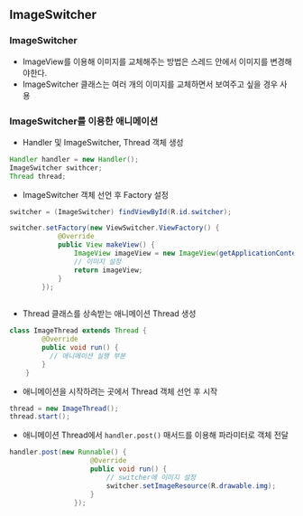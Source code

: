 ## ImageSwitcher
### ImageSwitcher
* ImageView를 이용해 이미지를 교체해주는 방법은 스레드 안에서 이미지를 변경해야한다.
* ImageSwitcher 클래스는 여러 개의 이미지를 교체하면서 보여주고 싶을 경우 사용

### ImageSwitcher를 이용한 애니메이션
* Handler 및 ImageSwitcher, Thread 객체 생성
```java
Handler handler = new Handler();
ImageSwitcher swithcer;
Thread thread;
```
* ImageSwitcher 객체 선언 후 Factory 설정
```java
switcher = (ImageSwitcher) findViewById(R.id.switcher);

switcher.setFactory(new ViewSwitcher.ViewFactory() {
            @Override
            public View makeView() {
                ImageView imageView = new ImageView(getApplicationContext());
                // 이미지 설정
                return imageView;
            }
        });
      
```
* Thread 클래스를 상속받는 애니메이션 Thread 생성
```java
class ImageThread extends Thread {
        @Override
        public void run() {
          // 애니메이션 실행 부분
        }
    }
```

* 애니메이션을 시작하려는 곳에서 Thread 객체 선언 후 시작
```java
thread = new ImageThread();
thread.start();
```
* 애니메이션 Thread에서 `handler.post()` 매서드를 이용해 파라미터로 객체 전달
```java
handler.post(new Runnable() {
                    @Override
                    public void run() {
                        // switcher에 이미지 설정
                        switcher.setImageResource(R.drawable.img);
                    }
                });
```

